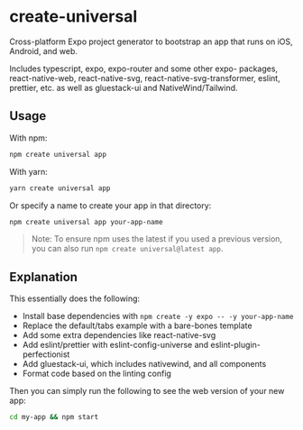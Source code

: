 # create-universal

Cross-platform Expo project generator to bootstrap an app that runs on iOS, Android, and web.

Includes typescript, expo, expo-router and some other expo- packages, react-native-web, react-native-svg, react-native-svg-transformer, eslint, prettier, etc. as well as gluestack-ui and NativeWind/Tailwind.

## Usage

With npm:

```sh
npm create universal app
```

With yarn:

```sh
yarn create universal app
```

Or specify a name to create your app in that directory:

```sh
npm create universal app your-app-name
```

> Note: To ensure npm uses the latest if you used a previous version, you can also run `npm create universal@latest app`.

## Explanation

This essentially does the following:

- Install base dependencies with `npm create -y expo -- -y your-app-name`
- Replace the default/tabs example with a bare-bones template
- Add some extra dependencies like react-native-svg
- Add eslint/prettier with eslint-config-universe and eslint-plugin-perfectionist
- Add gluestack-ui, which includes nativewind, and all components
- Format code based on the linting config

Then you can simply run the following to see the web version of your new app:

```sh
cd my-app && npm start
```
